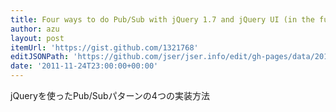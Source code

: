 ```yaml
---
title: Four ways to do Pub/Sub with jQuery 1.7 and jQuery UI (in the future) — Gist
author: azu
layout: post
itemUrl: 'https://gist.github.com/1321768'
editJSONPath: 'https://github.com/jser/jser.info/edit/gh-pages/data/2011/11/index.json'
date: '2011-11-24T23:00:00+00:00'
---
```

jQueryを使ったPub/Subパターンの4つの実装方法
